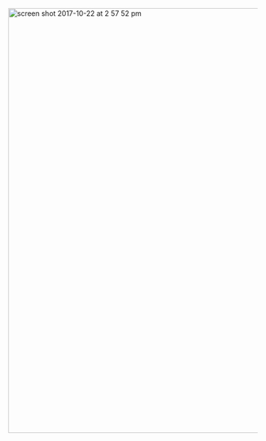 <img width="857" alt="screen shot 2017-10-22 at 2 57 52 pm" src="https://user-images.githubusercontent.com/29441324/31866770-6c4c7610-b739-11e7-80df-6bdc0d653235.png">


